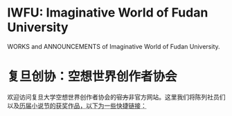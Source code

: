 # IWFU: Imaginative World of Fudan University
WORKS and ANNOUNCEMENTS of Imaginative World of Fudan University. 
<br/>

# 复旦创协：空想世界创作者协会
欢迎访问复旦大学空想世界创作者协会的<del>官方</del><abbr titile="官方渠道请前往空想花庭公众号">非官方网站</abbr>。这里我们将陈列社员们以及<abbr title="虽然只办过一届，但是未来还会有的">历届小说节的获奖作品，以下为一些快捷链接：
<br/>
